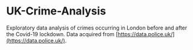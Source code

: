 # UK-Crime-Analysis

Exploratory data analysis of crimes occurring in London before and after the Covid-19 lockdown. 
Data acquired from [https://data.police.uk/](https://data.police.uk/). 

